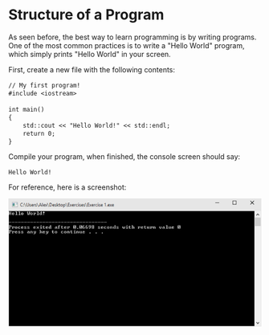 # Structure of a Program

As seen before, the best way to learn programming is by writing programs. One of the most common practices is to write a "Hello World" program, which simply prints "Hello World" in your screen.

First, create a new file with the following contents:

    // My first program!
    #include <iostream>
    
    int main()
    {
        std::cout << "Hello World!" << std::endl;
        return 0;
    }
    
Compile your program, when finished, the console screen should say:

    Hello World!
    
For reference, here is a screenshot:

![Exercise 1](../../Images/Exercises/01.png)

